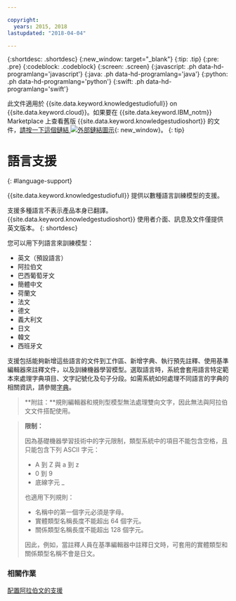 ```yaml
---

copyright:
  years: 2015, 2018
lastupdated: "2018-04-04"

---
```


{:shortdesc: .shortdesc}
{:new_window: target="_blank"}
{:tip: .tip}
{:pre: .pre}
{:codeblock: .codeblock}
{:screen: .screen}
{:javascript: .ph data-hd-programlang='javascript'}
{:java: .ph data-hd-programlang='java'}
{:python: .ph data-hd-programlang='python'}
{:swift: .ph data-hd-programlang='swift'}

此文件適用於 {{site.data.keyword.knowledgestudiofull}} on {{site.data.keyword.cloud}}。如果要在 {{site.data.keyword.IBM_notm}} Marketplace 上查看舊版 {{site.data.keyword.knowledgestudioshort}} 的文件，[請按一下這個鏈結 ![外部鏈結圖示](../../icons/launch-glyph.svg "外部鏈結圖示")](https://{DomainName}/docs/services/knowledge-studio/language-support.html){: new_window}。
{: tip}

# 語言支援
{: #language-support}

{{site.data.keyword.knowledgestudiofull}} 提供以數種語言訓練模型的支援。

支援多種語言不表示產品本身已翻譯。{{site.data.keyword.knowledgestudioshort}} 使用者介面、訊息及文件僅提供英文版本。
{: shortdesc}

您可以用下列語言來訓練模型：

- 英文（預設語言）
- 阿拉伯文
- 巴西葡萄牙文
- 簡體中文
- 荷蘭文
- 法文
- 德文
- 義大利文
- 日文
- 韓文
- 西班牙文

支援包括能夠新增這些語言的文件到工作區、新增字典、執行預先註釋、使用基準編輯器來註釋文件，以及訓練機器學習模型。選取語言時，系統會套用語言特定範本來處理字典項目、文字記號化及句子分段。如需系統如何處理不同語言的字典的相關資訊，請參閱[字典](/docs/services/watson-knowledge-studio/dictionaries.html#wks_dictionaries)。

> **附註：**規則編輯器和規則型模型無法處理雙向文字，因此無法與阿拉伯文文件搭配使用。

> **限制：**
>
> 因為基礎機器學習技術中的字元限制，類型系統中的項目不能包含空格，且只能包含下列 ASCII 字元：
>
> - A 到 Z 與 a 到 z
> - 0 到 9
> - 底線字元 _
>
> 也適用下列規則：
>
> - 名稱中的第一個字元必須是字母。
> - 實體類型名稱長度不能超出 64 個字元。
> - 關係類型名稱長度不能超出 128 個字元。
>
> 因此，例如，當註釋人員在基準編輯器中註釋日文時，可套用的實體類型和關係類型名稱不會是日文。

### 相關作業

[配置阿拉伯文的支援](/docs/services/watson-knowledge-studio/language-support-arabic.html)
